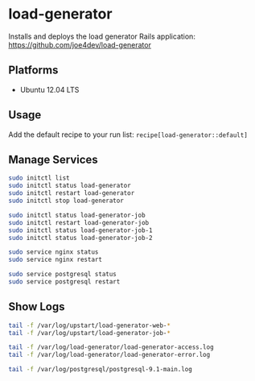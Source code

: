 # load-generator

Installs and deploys the load generator Rails application: https://github.com/joe4dev/load-generator

## Platforms

* Ubuntu 12.04 LTS

## Usage

Add the default recipe to your run list: `recipe[load-generator::default]`

## Manage Services

```bash
sudo initctl list
sudo initctl status load-generator
sudo initctl restart load-generator
sudo initctl stop load-generator

sudo initctl status load-generator-job
sudo initctl restart load-generator-job
sudo initctl status load-generator-job-1
sudo initctl status load-generator-job-2

sudo service nginx status
sudo service nginx restart

sudo service postgresql status
sudo service postgresql restart
```

## Show Logs

```bash
tail -f /var/log/upstart/load-generator-web-*
tail -f /var/log/upstart/load-generator-job-*

tail -f /var/log/load-generator/load-generator-access.log
tail -f /var/log/load-generator/load-generator-error.log

tail -f /var/log/postgresql/postgresql-9.1-main.log
```
